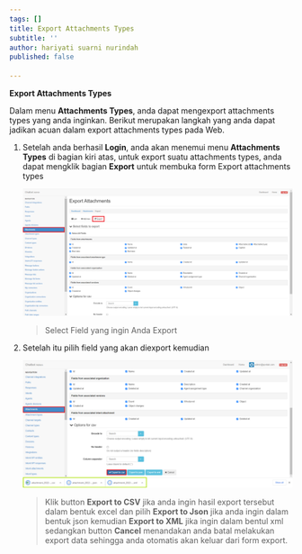 ```yaml
---
tags: []
title: Export Attachments Types
subtitle: ''
author: hariyati suarni nurindah
published: false

---
```

**Export Attachments Types**

Dalam menu **Attachments Types**, anda dapat mengexport attachments types  yang anda inginkan. Berikut merupakan langkah yang anda dapat jadikan acuan dalam export attachments types pada Web.

1. Setelah anda berhasil **Login**, anda akan menemui menu **Attachments Types** di bagian kiri atas, untuk export suatu attachments types, anda dapat mengklik bagian **Export** untuk membuka form Export attachments types

   ![](/uploads/attachments3.PNG)

   > Select Field yang ingin Anda Export
2. Setelah itu pilih field yang akan diexport kemudian

   ![](/uploads/attachmentupdate5.PNG)

   > Klik button **Export to CSV** jika anda ingin hasil export tersebut dalam bentuk excel dan pilih **Export to Json** jika anda ingin dalam bentuk json kemudian **Export to XML** jika ingin dalam bentul xml sedangkan button **Cancel** menandakan anda batal melakukan export data sehingga anda otomatis akan keluar dari form export.